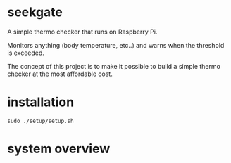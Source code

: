 # seekgate
A simple thermo checker that runs on Raspberry Pi.

Monitors anything (body temperature, etc..) and warns when the threshold is exceeded.

The concept of this project is to make it possible to build a simple thermo checker at the most affordable cost.

# installation

```
sudo ./setup/setup.sh
```

# system overview


